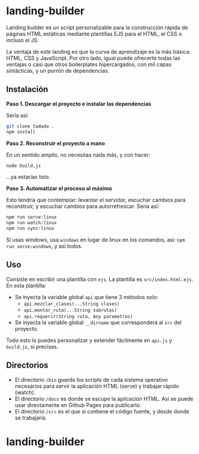 # landing-builder

Landing builder es un script personalizable para la construcción rápida de páginas HTML estáticas mediante plantillas EJS para el HTML, el CSS o incluso el JS.

La ventaja de este landing es que la curva de aprendizaje es la más básica: HTML, CSS y JavaScript. Por otro lado, igual puede ofrecerte todas las ventajas o casi que otros boilerplates hipercargados, con mil capas sintácticas, y un porrón de dependencias.

## Instalación

**Paso 1. Descargar el proyecto e instalar las dependencias**

Sería así:

```sh
git clone tadada .
npm install
```

**Paso 2. Reconstruir el proyecto a mano**

En un sentido amplio, no necesitas nada más, y con hacer:

```sh
node build.js
```

...ya estarías listo.

**Paso 3. Automatizar el proceso al máximo**

Esto tendría que contemplar: levantar el servidor, escuchar cambios para reconstruir, y escuchar cambios para autorrefrescar. Sería así:

```sh
npm run serve:linux
npm run watch:linux
npm run sync:linux
```

Si usas windows, usa `windows` en lugar de linux en los comandos, así: `npm run serve:windows`, y así todos.

## Uso

Consiste en escribir una plantilla con `ejs`. La plantilla es `src/index.html.ejs`. En esta plantilla:

- Se inyecta la variable global `api` que tiene 3 métodos solo:
   - `api.mezclar_clases(...String clases)`
   - `api.montar_ruta(...String subrutas)`
   - `api.requerir(String ruta, Any parametros)`
- Se inyecta la variable global `__dirname` que corresponderá al `src` del proyecto.

Todo esto lo puedes personalizar y extender fácilmente en `api.js` y `build.js`, si precisas.

## Directorios

- El directorio `/bin` guarda los scripts de cada sistema operativo necesarios para servir la aplicación HTML (serve) y trabajar rápido (watch).
- El directorio `/docs` es donde se escupe la aplicación HTML. Así se puede usar directamente en Github Pages para publicarlo.
- El directorio `/src` es el que sí contiene el código fuente, y desde donde se trabajaría.
# landing-builder
